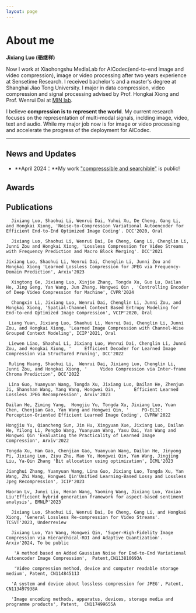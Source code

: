 ```yaml
---
layout: page
---
```


# About me

**Jixiang Luo (骆继祥)**

Now I work at Xiaohongshu MediaLab for AICodec(end-to-end image and video compression), image or video processing after two years experience at Sensetime Research. I received bachelor's and a master's degree at Shanghai Jiao Tong University. I major in data compression, video compression and signal processing advised by Prof. Hongkai Xiong and Prof. Wenrui Dai at [MIN lab](https://min.sjtu.edu.cn/). 

I believe **compression is to represent the world**. My current research focuses on the representation of multi-modal signals, inclding image, video, text and audio. While my major job now is for image or video processing and accelerate the progress of the deployment for AICodec.

---

## News and Updates

- **April 2024：**My work ["compresssible and searchible"](https://arxiv.org/abs/2404.10234) is public!

## Awards

## Publications

      Jixiang Luo, Shaohui Li, Wenrui Dai, Yuhui Xu, De Cheng, Gang Li, and Hongkai Xiong, 'Noise-to-Compression Variational Autoencoder for Efficient End-to-End Optimized Image Coding'. DCC'2020, Oral
    
      Jixiang Luo, Shaohui Li, Wenrui Dai, De Cheng, Gang Li, Chenglin Li, Junni Zou and Hongkai Xiong, 'Lossless Compression for Video Streams with Frequency Prediction and Macro Block Merging'. DCC'2021
     
    Jixiang Luo, Shaohui Li, Wenrui Dai, Chenglin Li, Junni Zou and Hongkai Xiong 'Learned Lossless Compression for JPEG via Frequency-Domain Prediction', Arxiv'2023
    
      Xingtong Ge, Jixiang Luo, Xinjie Zhang, Tongda Xu, Guo Lu, Dailan He, Jing Geng, Yan Wang, Jun Zhang, Hongwei Qin , 'Controlling Encoder of Deep Video Compression for Machine', CVPR'2024
    
      Chongxin Li, Jixiang Luo, Wenrui Dai, Chenglin Li, Junni Zou, and Hongkai Xiong, 'Spatial-Channel Context Based Entropy Modeling for End-to-end Optimized Image Compression', VCIP'2020, Oral
     
     Liang Yuan, Jixiang Luo, Shaohui Li, Wenrui Dai, Chenglin Li, Junni Zou, and Hongkai Xiong, 'Learned Image Compression with Channel-Wise Grouped Context Modeling', ICIP'2021, Oral
     
     Liewen Liao, Shaohui Li, Jixiang Luo, Wenrui Dai, Chenglin Li, Junni Zou, and Hongkai Xiong, '     Efficient Decoder for Learned Image Compression via Structured Pruning', DCC'2022
     
     Ruling Huang, Shaohui Li,  Wenrui Dai, Jixiang Luo, Chenglin Li, Junni Zou, and Hongkai Xiong, '     Video Compression via Inter-frame Chroma Prediction', DCC'2022
     
     Lina Guo, Yuanyuan Wang, Tongda Xu, Jixiang Luo, Dailan He, Zhenjun Ji, Shanshan Wang, Yang Wang, Hongwei Qin, '     Efficient Learned Lossless JPEG Recompression', Arxiv'2023
     
    Dailan He, Ziming Yang,  Hongjiu Yu, Tongda Xu, Jixiang Luo, Yuan Chen, Chenjian Gao, Yan Wang and Hongwei Qin, '     PO-ELIC: Perception-Oriented Efficient Learned Image Coding', CVPRW'2022
     
    Hongjiu Yu, Qiancheng Sun, Jin Hu, Xingyuan Xue, Jixiang Luo, Dailan He, Yilong Li, Pengbo Wang, Yuanyuan Wang, Yaxu Dai, Yan Wang and Hongwei Qin 'Evaluating the Practicality of Learned Image Compression', Arxiv'2022
     
    Tongda Xu, Han Gao, Chenjian Gao, Yuanyuan Wang, Dailan He, Jinyong Pi, Jixiang Luo, Ziyu Zhu, Mao Ye, Hongwei Qin, Yan Wang, Jingjing Liu, Ya-Qin Zhang 'Bit allocation using optimization', ICML'2023
     
    Jianghui Zhang, Yuanyuan Wang, Lina Guo, Jixiang Luo, Tongda Xu, Yan Wang, Zhi Wang, Hongwei Qin'Unified Learning-Based Lossy and Lossless Jpeg Recompression', ICIP'2023
     
    Haoran Lv, Junyi Liu, Henan Wang, Yaoming Wang, Jixiang Luo, Yaxiao Liu'Efficient hybrid generation framework for aspect-based sentiment analysis', EMNLP'2023
    
      Jixiang Luo, Shaohui Li, Wenrui Dai, De Cheng, Gang Li, and Hongkai Xiong, 'General Lossless Re-compression for Video Streams'. TCSVT'2023, Underreview
    
      Jixiang Luo, Yan Wang, Hongwei Qin, 'Super-High-Fidelity Image Compression via Hierarchical-ROI and Adaptive Quantization'. Arxiv'2024, To be public
      
       'A method based on Added Gaussian Noise for End-to-End Variational Autoencoder Image Compression',  Patent,CN113810693A
      
       'Video compression method, device and computer readable storage medium', Patent, CN114845113
      
      'A system and device about lossless compression for JPEG', Patent, CN113497938A
      
      'Image encoding methods, apparatus, devices, storage media and programme products', Patent,  CN117499655A


